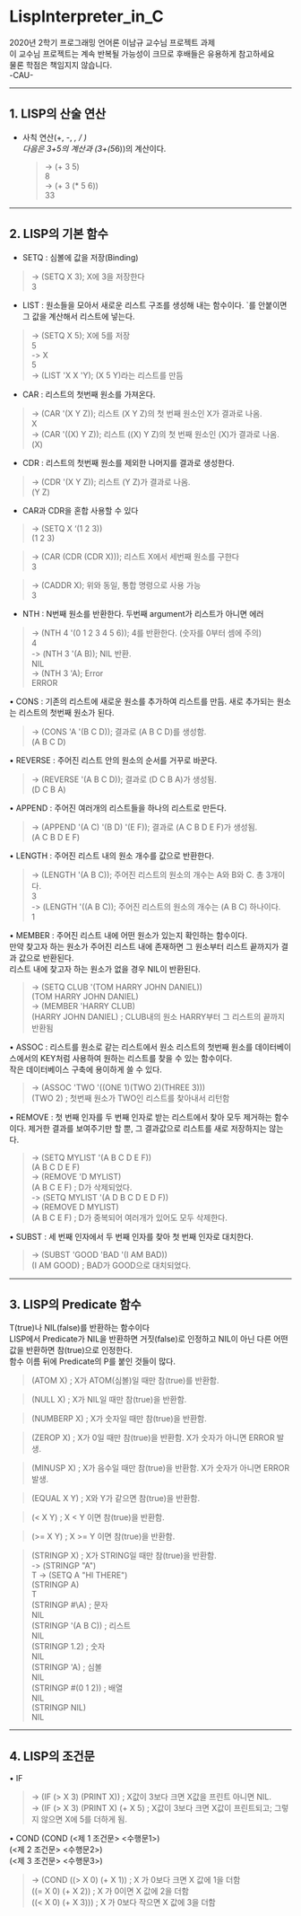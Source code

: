 LispInterpreter_in_C
=============
2020년 2학기 프로그래밍 언어론 이남규 교수님 프로젝트 과제  
이 교수님 프로젝트는 계속 반복될 가능성이 크므로 후배들은 유용하게 참고하세요  
물론 학점은 책임지지 않습니다.  
-CAU-

***

## 1.	LISP의 산술 연산
* 사칙 연산(+, -, *, / )  
다음은 3+5의 계산과 (3+(5*6))의 계산이다.

  > -> (+ 3 5)  
  8  
  > -> (+ 3 (* 5 6))  
  33

***

## 2. LISP의 기본 함수
*	SETQ : 심볼에 값을 저장(Binding)  


  > -> (SETQ X 3);  X에 3을 저장한다  
  3


*	LIST : 원소들을 모아서 새로운 리스트 구조를 생성해 내는 함수이다.  `를 안붙이면 그 값을 계산해서 리스트에 넣는다.  


  > -> (SETQ X 5);  X에 5를 저장  
  5  
  > -> X  
  5  
  > -> (LIST 'X X 'Y);  (X 5 Y)라는 리스트를 만듬


*	CAR : 리스트의 첫번째 원소를 가져온다.  

  > -> (CAR '(X Y Z));   리스트 (X Y Z)의 첫 번째 원소인 X가 결과로 나옴.  
  X  
  > -> (CAR '((X) Y Z));  리스트 ((X) Y Z)의 첫 번째 원소인 (X)가 결과로 나옴.   
  (X)  


*	CDR : 리스트의 첫번째 원소를 제외한 나머지를 결과로 생성한다.  
  > -> (CDR '(X Y Z));   리스트 (Y Z)가 결과로 나옴.  
  (Y Z)


*	CAR과 CDR을 혼합 사용할 수 있다
  > -> (SETQ X ‘(1 2 3))  
  (1 2 3)
  
  > -> (CAR (CDR (CDR X)));  리스트 X에서 세번째 원소를 구한다   
  3  
  
  > -> (CADDR X);   위와 동일, 통합 명령으로 사용 가능  
  3


*	NTH : N번째 원소를 반환한다. 두번째 argument가 리스트가 아니면 에러  

  > -> (NTH 4 '(0 1 2 3 4 5 6));  4를 반환한다. (숫자를 0부터 셈에 주의)  
  4    
  > -> (NTH 3 '(A B));  NIL 반환.   
  NIL    
  > -> (NTH 3 'A);  Error   
  ERROR


•	CONS : 기존의 리스트에 새로운 원소를 추가하여 리스트를 만듬. 새로 추가되는 원소는 리스트의 첫번째 원소가 된다.
  > -> (CONS 'A '(B C D));  결과로 (A B C D)를 생성함.   
  (A B C D)


•	REVERSE : 주어진 리스트 안의 원소의 순서를 거꾸로 바꾼다.  
  > -> (REVERSE '(A B C D));  결과로 (D C B A)가 생성됨.  
  (D C B A)  


•	APPEND : 주어진 여러개의 리스트들을 하나의 리스트로 만든다.  
  > -> (APPEND '(A C) '(B D) '(E F));  결과로 (A C B D E F)가 생성됨.   
  (A C B D E F)  


•	LENGTH : 주어진 리스트 내의 원소 개수를 값으로 반환한다.  
  > -> (LENGTH '(A B C)); 주어진 리스트의 원소의 개수는 A와 B와 C. 총 3개이다.  
  3  
  > -> (LENGTH '((A B C)); 주어진 리스트의 원소의 개수는 (A B C) 하나이다.  
  1  


•	MEMBER : 주어진 리스트 내에 어떤 원소가 있는지 확인하는 함수이다.   
만약 찾고자 하는 원소가 주어진 리스트 내에 존재하면 그 원소부터 리스트 끝까지가 결과 값으로 반환된다.   
리스트 내에 찾고자 하는 원소가 없을 경우 NIL이 반환된다.  
  > -> (SETQ CLUB '(TOM HARRY JOHN DANIEL))  
  (TOM HARRY JOHN DANIEL)  
  > -> (MEMBER 'HARRY CLUB)    
  (HARRY JOHN DANIEL) ;  CLUB내의 원소 HARRY부터 그 리스트의 끝까지 반환됨  


•	ASSOC : 리스트를 원소로 같는 리스트에서 원소 리스트의 첫번째 원소를 데이터베이스에서의 KEY처럼 사용하여 원하는 리스트를 찾을 수 있는 함수이다.   
작은 데이터베이스 구축에 용이하게 쓸 수 있다.
  > -> (ASSOC 'TWO '((ONE 1)(TWO 2)(THREE 3)))    
  (TWO 2) ; 첫번째 원소가 TWO인 리스트를 찾아내서 리턴함  


•	REMOVE : 첫 번째 인자를 두 번째 인자로 받는 리스트에서 찾아 모두 제거하는 함수이다.
제거한 결과를 보여주기만 할 뿐, 그 결과값으로 리스트를 새로 저장하지는 않는다.   
  > -> (SETQ MYLIST '(A B C D E F))  
  (A B C D E F)    
  > -> (REMOVE 'D MYLIST)  
  (A B C E F) ;  D가 삭제되었다.  
  > -> (SETQ MYLIST '(A D B C D E D F))  
  > -> (REMOVE D MYLIST)  
  (A B C E F) ;  D가 중복되어 여러개가 있어도 모두 삭제한다.  


•	SUBST : 세 번째 인자에서 두 번째 인자를 찾아 첫 번째 인자로 대치한다.   
  > -> (SUBST 'GOOD 'BAD '(I AM BAD))   
  (I AM GOOD) ;  BAD가 GOOD으로 대치되었다.  

***

## 3. LISP의 Predicate 함수 
T(true)나 NIL(false)를 반환하는 함수이다  
LISP에서 Predicate가 NIL을 반환하면 거짓(false)로 인정하고 NIL이 아닌 다른 어떤 값을 반환하면 참(true)으로 인정한다.   
함수 이름 뒤에 Predicate의 P를 붙인 것들이 많다.  


  > (ATOM  X) ;  X가 ATOM(심볼)일 때만 참(true)를 반환함.  
  
  > (NULL X) ;  X가 NIL일 때만 참(true)을 반환함.  
  
  > (NUMBERP X) ;  X가 숫자일 때만 참(true)을 반환함.  
  
  > (ZEROP X) ;  X가 0일 때만 참(true)을 반환함. X가 숫자가 아니면 ERROR 발생.   
  
  > (MINUSP X) ; X가 음수일 때만 참(true)을 반환함. X가 숫자가 아니면 ERROR 발생.  
  
  > (EQUAL X Y) ;  X와 Y가 같으면 참(true)을 반환함.  
  
  > (< X Y) ;  X < Y 이면 참(true)을 반환함.  
  
  > (>= X Y) ;  X >= Y 이면 참(true)을 반환함.  
  
  > (STRINGP X) ;  X가 STRING일 때만 참(true)을 반환함.  
  > -> (STRINGP "A")   
  T
  > -> (SETQ A "HI THERE")  
  > (STRINGP A)  
  T  
  > (STRINGP #\A) ;  문자  
  NIL  
  > (STRINGP '(A B C)) ;  리스트  
  NIL  
  > (STRINGP 1.2) ;  숫자  
  NIL  
  > (STRINGP 'A) ;  심볼  
  NIL  
  > (STRINGP #(0 1 2)) ;  배열  
  NIL  
  > (STRINGP NIL)  
  NIL  

***

## 4. LISP의 조건문
•	IF
  > -> (IF (> X 3) (PRINT X)) ;  X값이 3보다 크면 X값을 프린트 아니면 NIL.  
  > -> (IF (> X 3) (PRINT X) (+ X 5) ; X값이 3보다 크면 X값이 프린트되고; 그렇지 않으면 X에 5를 더하게 됨.  
  
 
•	COND
 (COND (<제 1 조건문> <수행문1>)  
         (<제 2 조건문> <수행문2>)  
         (<제 3 조건문> <수행문3>)  

  > -> (COND ((> X 0) (+ X 1))  ; X 가 0보다 크면 X 값에 1을 더함  
  ((= X 0) (+ X 2))  ; X 가 0이면 X 값에 2을 더함  
  ((< X 0) (+ X 3)))  ; X 가 0보다 작으면 X 값에 3을 더함  
